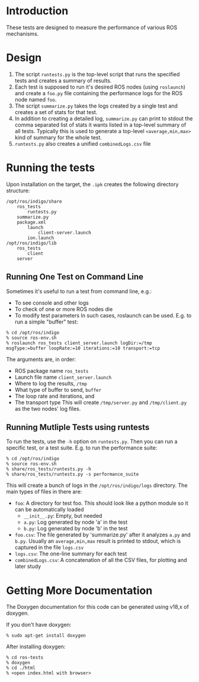 # Introduction
These tests are designed to measure the performance of various ROS
mechanisms. 

# Design
1. The script `runtests.py` is the top-level script that runs the specified
tests and creates a summary of results.
2. Each test is supposed to run it's desired ROS nodes (using `roslaunch`) and
create a `foo.py` file containing the performance logs for the ROS node named
`foo`. 
3. The script `summarize.py` takes the logs created by a single test and
creates a set of stats for that test.
  1. In addition to creating a detailed log, `summarize.py` can print to stdout
  the comma separated list of stats it wants listed in a top-level summary of
  all tests. Typically this is used to generate a top-level `<average,min,max>`
  kind of summary for the whole test.
4. `runtests.py` also creates a unified `combinedLogs.csv` file

# Running the tests
Upon installation on the target, the `.ipk` creates the following directory structure:
~~~~
/opt/ros/indigo/share
    ros_tests
        runtests.py
	summarize.py
	package.xml
        launch
            client-server.launch
	    ion.launch
/opt/ros/indigo/lib
    ros_tests
        client
	server
~~~~
## Running One Test on Command Line
Sometimes it's useful to run a test from command line, e.g.:
- To see console and other logs
- To check of one or more ROS nodes die
- To modify test parameters
In such cases, roslaunch can be used. E.g. to run a simple "buffer" test:

~~~~
% cd /opt/ros/indigo
% source ros-env.sh
% roslaunch ros_tests client_server.launch logDir:=/tmp msgType:=buffer loopRate:=10 iterations:=10 transport:=tcp
~~~~

The arguments are, in order:
- ROS package name `ros_tests`
- Launch file name `client_server.launch`
- Where to log the results, `/tmp`
- What type of buffer to send, `buffer`
- The loop rate and iterations, and
- The transport type
This will create `/tmp/server.py` and `/tmp/client.py` as the two nodes' log files.

## Running Mutliple Tests using runtests
To run the tests, use the `-h` option on `runtests.py`. Then you can run a specific
test, or a test suite. E.g. to run the performance suite:

~~~~
% cd /opt/ros/indigo
% source ros-env.sh
% share/ros_tests/runtests.py -h
% share/ros_tests/runtests.py -s performance_suite
~~~~

This will create a bunch of logs in the `/opt/ros/indigo/logs` directory. The main types
of files in there are:

- `foo`: A directory for test foo. This should look like a python module so it can be
automatically loaded
  - `__init__.py`: Empty, but needed
  - `a.py`: Log generated by node 'a' in the test
  - `b.py`: Log generated by node 'b' in the test
- `foo.csv`: The file generated by 'summarize.py' after it analyzes `a.py` and `b.py`. Usually
an `average,min,max` result is printed to stdout, which is captured in the file `logs.csv`
- `logs.csv`: The one-line summary for each test
- `combinedLogs.csv`: A concatenation of all the CSV files, for plotting and later study

# Getting More Documentation
The Doxygen documentation for this code can be generated using v18,x of doxygen. 

If you don't have doxygen:
~~~~
% sudo apt-get install doxygen
~~~~

After installing doxygen:
~~~~
% cd ros-tests
% doxygen
% cd ./html
% <open index.html with browser> 
~~~~